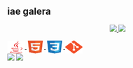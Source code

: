 ## iae galera
<div align="center">
  <a href="https://github.com/anderoot">
 <img height="180em" src="https://github-readme-stats.vercel.app/api?username=anderoot&show_icons=true&theme=dracula&include_all_commits=true&count_private=true"/>
  <img height="180em" src="https://github-readme-stats.vercel.app/api/top-langs/?username=anderoot&layout=compact&langs_count=7&theme=dracula"/>
</div>
<div style="display: inline_block"><br>

</div>
  <img align="center" alt="ande-java" height="30" width="40" src="https://raw.githubusercontent.com/devicons/devicon/master/icons/java/java-plain.svg">

  <!--<img align="center" alt="ande-Js" height="30" width="40" src="https://raw.githubusercontent.com/devicons/devicon/master/icons/javascript/javascript-plain.svg">-->

  <img align="center" alt="ande-HTML" height="30" width="40" src="https://raw.githubusercontent.com/devicons/devicon/master/icons/html5/html5-original.svg">
  <img align="center" alt="ande-CSS" height="30" width="40" src="https://raw.githubusercontent.com/devicons/devicon/master/icons/css3/css3-original.svg">
  <img align="center" alt="ande-CSS" height="30" width="40" src="https://raw.githubusercontent.com/devicons/devicon/master/icons/git/git-original.svg">
</div>
  
 
<div> 
  <a href="https://instagram.com/ande.root" target="_blank"><img src="https://img.shields.io/badge/-Instagram-%23E4405F?style=for-the-badge&logo=instagram&logoColor=white" target="_blank"></a>
 <a href="https://discord.gg/pDbY76q8Qf" target="_blank"><img src="https://img.shields.io/badge/Discord-7289DA?style=for-the-badge&logo=discord&logoColor=white" target="_blank"></a> 
</div>
